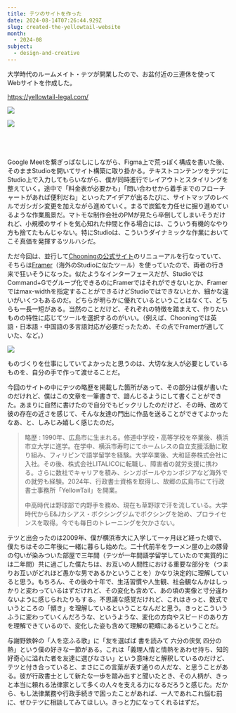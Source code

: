```yaml
---
title: テツのサイトを作った
date: 2024-08-14T07:26:44.929Z
slug: created-the-yellowtail-website
month:
  - 2024-08
subject:
  - design-and-creative
---
```

大学時代のルームメイト・テツが開業したので、お盆付近の三連休を使ってWebサイトを作成した。

<https://yellowtail-legal.com/>

![](/images/diary/created-the-yellowtail-website/5.webp)

![](/images/diary/created-the-yellowtail-website/6.webp)

###### ﻿

Google Meetを繋ぎっぱなしにしながら、Figma上で荒っぽく構成を書いた後、そのままStudioを開いてサイト構築に取り掛かる。テキストコンテンツをテツにStudio上で入力してもらいながら、僕が同時進行でレイアウトとスタイリングを整えていく。途中で「料金表が必要かも」「問い合わせから着手までのフローチャートがあれば便利だね」といったアイデアが出るたびに、サイトマップのレベルでガシガシ変更を加えながら進めていく。まるで炭鉱を力任せに掘り進めているような作業風景だ。マトモな制作会社のPMが見たら卒倒してしまいそうだけれど、小規模のサイトを気心知れた仲間と作る場合には、こういう有機的なやり方も捨てたもんじゃない。特にStudioは、こういうダイナミックな作業においてこそ真価を発揮するツルハシだ。

ただ今回は、並行して[Chooningの公式サイト](https://hello.chooning.app/)のリニューアルを行なっていて、そちらは[Framer](https://www.framer.com/)（海外のStudioに似たツール）を使っていたので、両者の行き来で狂いそうになった。似たようなインターフェースだが、StudioではCommand+Gでグループ化できるのにFramerではそれができないとか、Framerではmax-widthを指定することができるけどStudioではできないとか、細かな違いがいくつもあるのだ。どちらが明らかに優れているということはなくて、どちらも一長一短がある。当然のことだけど、それぞれの特徴を踏まえて、作りたいものの特性に応じてツールを選択するのがいい。（例えば、Chooningでは英語・日本語・中国語の多言語対応が必要だったため、その点でFramerが適していた、など。）

![](/images/diary/created-the-yellowtail-website/7.webp)

ものづくりを仕事にしていてよかったと思うのは、大切な友人が必要としているものを、自分の手で作って渡せることだ。

今回のサイトの中にテツの略歴を掲載した箇所があって、その部分は僕が書いたのだけれど、僕はこの文章を一筆書きで、諳んじるようにして書くことができた。あまりに自然に書けたので自分でもビックリしたのだけど、その時、改めて彼の存在の近さを感じて、そんな友達の門出に作品を送ることができてよかったなあ、と、しみじみ嬉しく感じたのだ。

> 略歴 : 1990年、広島市に生まれる。修道中学校・高等学校を卒業後、横浜市立大学に進学。在学中、横浜市寿町にてホームレスの自立支援活動に取り組み、フィリピンで語学留学を経験。大学卒業後、大和証券株式会社に入社。その後、株式会社LITALICOに転職し、障害者の就労支援に携わる。さらに数社でキャリアを積み、シンガポールやカンボジアなど海外での就労も経験。2024年、行政書士資格を取得し、故郷の広島市にて行政書士事務所「YellowTail」を開業。
>
> 中高時代は野球部で内野手を務め、現在も草野球で汗を流している。大学時代からE&Jカシアス・ボクシングジムでボクシングを始め、プロライセンスを取得。今でも毎日のトレーニングを欠かさない。

テツと出会ったのは2009年、僕が横浜市大に入学して一ヶ月ほど経った頃で、僕たちはその二年後に一緒に暮らし始めた。二十代前半をラーメン屋の上の豚骨の匂いが染みついた部屋で三年間（テツが一年間語学留学していたので実質的には二年間）共に過ごした僕たちは、お互いの人間性における重要な部分を（つまりお互いがどれほど愚かな男であるかということを）かなり決定的に理解していると思う。もちろん、その後の十年で、生活習慣や人生観、社会観なんかはしっかりと変わっているはずだけれど、その変化も含めて、あの頃の実像と寸分違わないように感じられたりもする。不思議な感覚だけれど、これはきっと、数式でいうところの「傾き」を理解しているということなんだと思う。きっとこういうふうに変わっていくんだろうな、というような、変化の方向やスピードのあり方を理解できているので、変化した姿も含めて理解の範疇にあるということだ。

与謝野鉄幹の「人を恋ふる歌」に「友を選ばば 書を読みて 六分の侠気 四分の熱」という僕の好きな一節がある。これは「義理人情と情熱をあわせ持ち、知的好奇心に溢れた者を友達に選びなさい」という意味だと解釈しているのだけど、テツと付き合っていると、まさにこの言葉が表す通りの人だな、と思うことがある。彼が行政書士として新たな一歩を踏み出すと聞いたとき、その人柄が、きっと本当に頼れる法律家として多くの人々を支える力になるだろうと感じた。だから、もし法律業務や行政手続きで困ったことがあれば、一人であれこれ悩む前に、ぜひテツに相談してみてほしい。きっと力になってくれるはずだ。